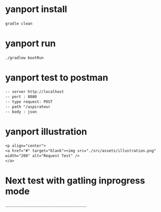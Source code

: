 # yanport install

 `gradle clean`

# yanport run

`./gradlew bootRun`

# yanport test to postman

    -- server http://localhost
    -- port : 8080
    -- type request: POST
    -- path "/aspirateur
    -- body : json

# yanport illustration

    <p align="center">
    <a href="#" target="blank"><img src="./src/assets/illustration.png" width="200" alt="Request Test" />
    </a>
   </p>

# Next test with gatling inprogress mode
................................................................